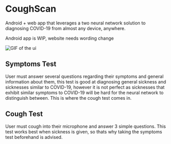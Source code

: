 # CoughScan
Android + web app that leverages a two neural network solution to diagnosing COVID-19 from almost any device, anywhere.

Android app is WIP, website needs wording change

![GIF of the ui](https://im3.ezgif.com/tmp/ezgif-3-aa6f384e97.gif)

## Symptoms Test
User must answer several questions regarding their symptoms and general information about them, this test is good at diagnosing general sickness and sicknesses similar to COVID-19, however it is not perfect as sicknesses that exhibit similar symptoms to COVID-19 will be hard for the neural network to distinguish between. This is where the cough test comes in.

## Cough Test
User must cough into their microphone and answer 3 simple questions. This test works best when sickness is given, so thats why taking the symptoms test beforehand is advised.
